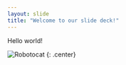 ```yaml
---
layout: slide
title: "Welcome to our slide deck!"
---
```


Hello world!

![Robotocat](https://octodex.github.com/stormtroopocat/)
{: .center}
